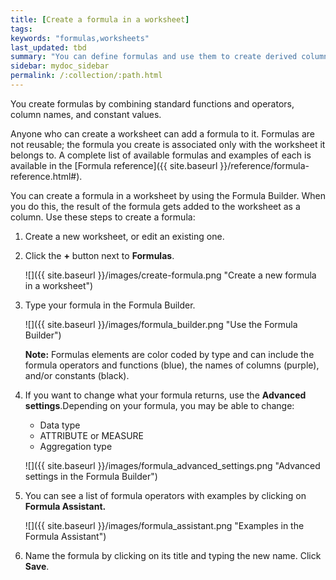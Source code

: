 ```yaml
---
title: [Create a formula in a worksheet]
tags:
keywords: "formulas,worksheets"
last_updated: tbd
summary: "You can define formulas and use them to create derived columns in worksheets. "
sidebar: mydoc_sidebar
permalink: /:collection/:path.html
---
```

You create formulas by combining standard functions and operators, column names, and constant values.

Anyone who can create a worksheet can add a formula to it. Formulas are not reusable; the formula you create is associated only with the worksheet it belongs to. A complete list of available formulas and examples of each is available in the [Formula reference]({{ site.baseurl }}/reference/formula-reference.html#).

You can create a formula in a worksheet by using the Formula Builder. When you do this, the result of the formula gets added to the worksheet as a column. Use these steps to create a formula:

1. Create a new worksheet, or edit an existing one.
2. Click the **+** button next to **Formulas**.

     ![]({{ site.baseurl }}/images/create-formula.png "Create a new formula in a worksheet")

3. Type your formula in the Formula Builder.

     ![]({{ site.baseurl }}/images/formula_builder.png "Use the Formula Builder")

    **Note:** Formulas elements are color coded by type and can include the formula operators and functions (blue), the names of columns (purple), and/or constants (black).

4. If you want to change what your formula returns, use the **Advanced settings**.Depending on your formula, you may be able to change:

    -   Data type
    -   ATTRIBUTE or MEASURE
    -   Aggregation type

    ![]({{ site.baseurl }}/images/formula_advanced_settings.png "Advanced settings in the Formula Builder")

5.  You can see a list of formula operators with examples by clicking on **Formula Assistant.**

    ![]({{ site.baseurl }}/images/formula_assistant.png "Examples in the Formula Assistant")

6. Name the formula by clicking on its title and typing the new name. Click **Save**.
